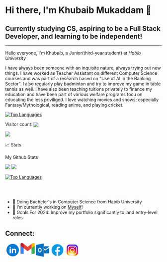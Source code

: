 # Hi there, I'm Khubaib Mukaddam 👋

## Currently studying CS, aspiring to be a Full Stack Developer, and learning to be independent!
--------------------------------------------------------
Hello everyone, I'm Khubaib, a Junior(third-year student) at *Habib University*

I have always been someone with an inquisite nature, always trying out new things. I have worked as Teacher Assistant on different Computer Science courses and was part of a research based on "Use of AI in the Banking Sector". I also regularly play badminton and try to improve my game in table tennis as well. I have also been teaching tuitions privately to finance my education and have been part of various welfare programs focu on educating the less priviliged. I love watching movies and shows; especially Fantasy/Mythological, reading anime, and playing cricket.

[![Top Languages](https://github-readme-stats.vercel.app/api/top-langs/?username=Khubaib2002&layout=compact&theme=github_dark&langs_count=10&card_width=550)](https://github.com/Khubaib2002/github-readme-stats)


<div align='left'>
<p align="left"> 
   Visitor count:
   <img src="https://profile-counter.glitch.me/Khubaib2002/count.svg" align="center"/> 
 </p></div>

 <p align="left">
  <a href="https://github.com/Khubaib2002">
    <img src="https://github-stats-alpha.vercel.app/api?username=Khubaib2002&cc=22272e&width=500px&tc=37BCF6&ic=fff&bc=fff">
  </a>
 </p>

 <summary>📈 Stats</summary>
<br>
My Github Stats
<!-- ![](http://github-profile-summary-cards.vercel.app/api/cards/profile-details?username=Khubaib2002&theme=github_dark)  -->

![](http://github-profile-summary-cards.vercel.app/api/cards/repos-per-language?username=Khubaib2002&theme=github_dark)
![](http://github-profile-summary-cards.vercel.app/api/cards/most-commit-language?username=Khubaib2002&theme=github_dark)

[![Top Languages](https://github-readme-stats.vercel.app/api/top-langs/?username=Khubaib2002&layout=compact&theme=github_dark&langs_count=10&card_width=550)](https://github.com/Khubaib2002/github-readme-stats)

<br>






<br>


- 📖 Doing Bachelor's in Computer Science from Habib University
- 🔭 I’m currently working on [Myself](https://www.github.com/Khubaib2002)!
- 🥅 Goals For 2024: Improve my portfolio significantly to land entry-level roles

## Connect:

[<img align="left" alt="Khubaib | LinkedIn" width="48px" src="Assets/linkedin.png" />][linkedin]
[<img align="left" alt="Khubaib | GMail" width="48px" src="Assets/gmail.png" />][Gmail]
[<img align="left" alt="Khubaib | Outlook" width="48px" src="Assets/outlook.png" />][Outlook]
[<img align="left" alt="Khubaib | Facebook" width="48px" src="Assets/facebook.png" />][Facebook]
[<img align="left" alt="Khubaib | Instagram" width="48px" src="Assets/instagram.png" />][instagram]

<br/>

[Linkedin]:https://www.linkedin.com/in/khubaib-mukaddam-4998ba220/
[Instagram]:https://www.instagram.com/khubaib_mukaddam/
[facebook]:https://www.facebook.com/Khubaib.19/
[gmail]:mailto:khubaib.22mukaddam@gmail.com
[outlook]:mailto:mk07218@st.habib.edu.pk
